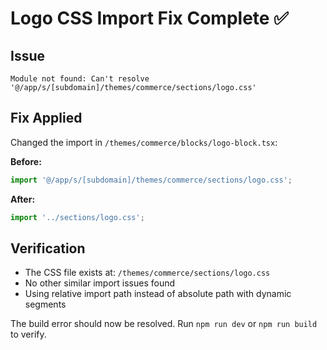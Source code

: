 # Logo CSS Import Fix Complete ✅

## Issue
```
Module not found: Can't resolve '@/app/s/[subdomain]/themes/commerce/sections/logo.css'
```

## Fix Applied
Changed the import in `/themes/commerce/blocks/logo-block.tsx`:

**Before:**
```typescript
import '@/app/s/[subdomain]/themes/commerce/sections/logo.css';
```

**After:**
```typescript
import '../sections/logo.css';
```

## Verification
- The CSS file exists at: `/themes/commerce/sections/logo.css`
- No other similar import issues found
- Using relative import path instead of absolute path with dynamic segments

The build error should now be resolved. Run `npm run dev` or `npm run build` to verify.